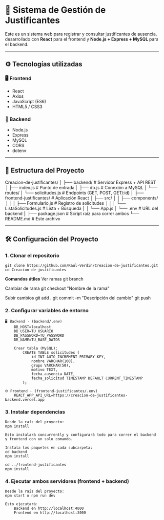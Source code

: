# 📝 Sistema de Gestión de Justificantes

Este es un sistema web para registrar y consultar justificantes de ausencia, desarrollado con **React** para el frontend y **Node.js + Express + MySQL** para el backend.

---

## ⚙️ Tecnologías utilizadas

### 🖥️ Frontend
- React
- Axios
- JavaScript (ES6)
- HTML5 / CSS3

### 🔧 Backend
- Node.js
- Express
- MySQL
- CORS
- dotenv

---

## 📁 Estructura del Proyecto

Creacion-de-justificantes/
│
├── backend/            # Servidor Express + API REST
│ ├── index.js          # Punto de entrada
│ ├── db.js             # Conexión a MySQL
│ └── routes/
│ └── solicitudes.js    # Endpoints (GET, POST, GET/:id)
│
├── frontend-justificantes/     # Aplicación React
│ ├── src/
│ │ ├── components/
│ │ │ ├── Formulario.js         # Registro de solicitudes
│ │ │ └── ListaSolicitudes.js   # Lista + Búsqueda
│ │ └── App.js
│ └── .env                      # URL del backend
│
├── package.json    # Script raíz para correr ambos
└── README.md       # Este archivo

---

## 🛠️ Configuración del Proyecto

### 1. Clonar el repositorio
    git clone https://github.com/Raul-Verdin/Creacion-de-justificantes.git
    cd Creacion-de-justificantes

**Comandos útiles**
Ver ramas
    git branch

Cambiar de rama
    git checkout "Nombre de la rama"

Subir cambios
    git add .
    git commit -m "Descripción del cambio"
    git push

### 2. Configurar variables de entorno
    🖥️ Backend - (backend/.env)
        DB_HOST=localhost
        DB_USER=TU_USUARIO
        DB_PASSWORD=TU_PASSWORD
        DB_NAME=TU_BASE_DATOS

        Crear tabla (MySQL):
            CREATE TABLE solicitudes (
                id INT AUTO_INCREMENT PRIMARY KEY,
                nombre VARCHAR(100),
                grupo VARCHAR(50),
                motivo TEXT,
                fecha_ausencia DATE,
                fecha_solicitud TIMESTAMP DEFAULT CURRENT_TIMESTAMP
            );

    🌐 Frontend - (frontend-justificantes/.env)
        REACT_APP_API_URL=https://creacion-de-justificantes-backend.vercel.app

### 3. Instalar dependencias
    Desde la raíz del proyecto:
    npm install

    Esto instalará concurrently y configurará todo para correr el backend y frontend con un solo comando.

    Instala los paquetes en cada subcarpeta:
    cd backend
    npm install

    cd ../frontend-justificantes
    npm install

### 4. Ejecutar ambos servidores (frontend + backend)
    Desde la raíz del proyecto:
    npm start o npm run dev

    Esto ejecutará:
        Backend en http://localhost:4000
        Frontend en http://localhost:3000
